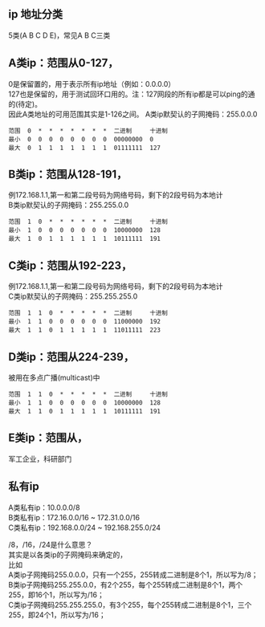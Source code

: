 
ip 地址分类
---------
5类(A B C D E)，常见A B C三类  

A类ip：范围从0-127，
--------
0是保留置的，用于表示所有ip地址（例如：0.0.0.0）  
127也是保留的，用于测试回环口用的。注：127网段的所有ip都是可以ping的通的(待定)。  
因此A类地址的可用范围其实是1-126之间。 
A类ip默契认的子网掩码：255.0.0.0 
```
范围  0  *  *  *  *  *  *  *  二进制     十进制  
最小  0  0  0  0  0  0  0  0  00000000  0  
最大  0  1  1  1  1  1  1  1  01111111  127  
```

B类ip：范围从128-191，
--------
例172.168.1.1,第一和第二段号码为网络号码，剩下的2段号码为本地计   
B类ip默契认的子网掩码：255.255.0.0
```
范围  1  0  *  *  *  *  *  *  二进制     十进制    
最小  1  0  0  0  0  0  0  0  10000000  128  
最大  1  0  1  1  1  1  1  1  10111111  191  
```

C类ip：范围从192-223，
--------
例172.168.1.1,第一和第二段号码为网络号码，剩下的2段号码为本地计  
C类ip默契认的子网掩码：255.255.255.0
```
范围  1  1  0  *  *  *  *  *  二进制     十进制    
最小  1  1  0  0  0  0  0  0  11000000  192  
最大  1  1  0  1  1  1  1  1  11011111  223  
```

D类ip：范围从224-239，
--------
被用在多点广播(multicast)中
```
范围  1  1  0  *  *  *  *  *  二进制     十进制  
最小  1  1  0  0  0  0  0  0  10000000  128  
最大  1  1  0  1  1  1  1  1  10111111  191
```

E类ip：范围从，
--------
军工企业，科研部门  




私有ip
--------
A类私有ip：10.0.0.0/8  
B类私有ip：172.16.0.0/16 ~ 172.31.0.0/16  
C类私有ip：192.168.0.0/24 ~ 192.168.255.0/24  

/8，/16，/24是什么意思？  
其实是以各类ip的子网掩码来确定的，  
比如   
A类ip子网掩码255.0.0.0，只有一个255，255转成二进制是8个1，所以写为/8；  
B类ip子网掩码255.255.0.0，有2个255，每个255转成二进制是8个1，两个255，即16个1，所以写为/16；  
C类ip子网掩码255.255.255.0，有3个255，每个255转成二进制是8个1，三个255，即24个1，所以写为/16；  




































